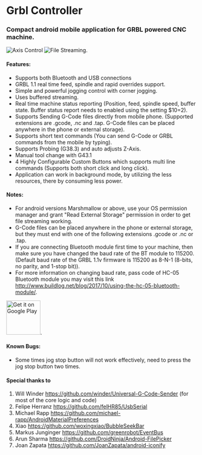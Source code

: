 # Grbl Controller
### Compact android mobile application for GRBL powered CNC machine.

![Axis Control](https://raw.githubusercontent.com/zeevy/grblcontroller/master/doc/screenshots/JoggingTab.png "Axis Controll Panel") ![File Streaming](https://raw.githubusercontent.com/zeevy/grblcontroller/master/doc/screenshots/FileSenderTab.png "File Streaming Panel").

#### Features:
- Supports both Bluetooth and USB connections
- GRBL 1.1 real time feed, spindle and rapid overrides support.
- Simple and powerful jogging control with corner jogging.
- Uses buffered streaming.
- Real time machine status reporting (Position, feed, spindle speed, buffer state. Buffer status report needs to enabled using the setting $10=2).
- Supports Sending G-Code files directly from mobile phone. (Supported extensions are .gcode, .nc and .tap. G-Code files can be placed anywhere in the phone or external storage).
- Supports short text commands (You can send G-Code or GRBL commands from the mobile by typing).
- Supports Probing (G38.3) and auto adjusts Z-Axis.
- Manual tool change with G43.1
- 4 Highly Configurable Custom Buttons which supports multi line commands (Supports both short click and long click).
- Application can work in background mode, by utilizing the less resources, there by consuming less power.

#### Notes:
- For android versions Marshmallow or above, use your OS permission manager and grant "Read External Storage" permission in order to get file streaming working.
- G-Code files can be placed anywhere in the phone or external storage, but they must end with one of the following extensions .gcode or .nc or .tap.
- If you are connecting Bluetooth module first time to your machine, then make sure you have changed the baud rate of the BT module to 115200. (Default baud rate of the GRBL 1.1v firmware is 115200 as 8-N-1 (8-bits, no parity, and 1-stop bit)).
- For more information on changing baud rate, pass code of HC-05 Bluetooth module you may visit this link http://www.buildlog.net/blog/2017/10/using-the-hc-05-bluetooth-module/.

[<img src="https://play.google.com/intl/en_us/badges/images/generic/en-play-badge.png" alt="Get it on Google Play" height="90"/>](https://play.google.com/store/apps/details?id=in.co.gorest.grblcontroller "Download from play store").

#### Known Bugs:
- Some times jog stop button will not work effectively, need to press the jog stop button two times.

#### Special thanks to

1. Will Winder https://github.com/winder/Universal-G-Code-Sender (for most of the core logic and code)
2. Felipe Herranz https://github.com/felHR85/UsbSerial
3. Michael Rapp  https://github.com/michael-rapp/AndroidMaterialPreferences
4. Xiao https://github.com/woxingxiao/BubbleSeekBar
5. Markus Junginger https://github.com/greenrobot/EventBus
6. Arun Sharma https://github.com/DroidNinja/Android-FilePicker
7. Joan Zapata https://github.com/JoanZapata/android-iconify
